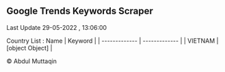 

## Google Trends Keywords Scraper 
 
Last Update 29-05-2022 , 13:06:00

Country List :
 Name  | Keyword |
| ------------- | ------------- |
| VIETNAM | [object Object] |



© Abdul Muttaqin 
